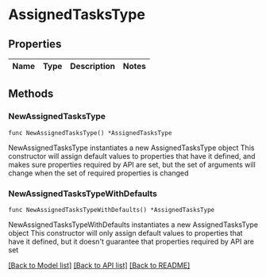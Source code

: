 # AssignedTasksType

## Properties

Name | Type | Description | Notes
------------ | ------------- | ------------- | -------------

## Methods

### NewAssignedTasksType

`func NewAssignedTasksType() *AssignedTasksType`

NewAssignedTasksType instantiates a new AssignedTasksType object
This constructor will assign default values to properties that have it defined,
and makes sure properties required by API are set, but the set of arguments
will change when the set of required properties is changed

### NewAssignedTasksTypeWithDefaults

`func NewAssignedTasksTypeWithDefaults() *AssignedTasksType`

NewAssignedTasksTypeWithDefaults instantiates a new AssignedTasksType object
This constructor will only assign default values to properties that have it defined,
but it doesn't guarantee that properties required by API are set


[[Back to Model list]](../README.md#documentation-for-models) [[Back to API list]](../README.md#documentation-for-api-endpoints) [[Back to README]](../README.md)


